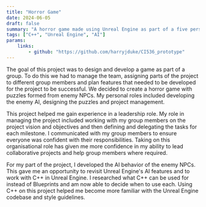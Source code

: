 ```yaml
---
title: "Horror Game"
date: 2024-06-05
draft: false
summary: "A horror game made using Unreal Engine as part of a five person group."
tags: ["C++", "Unreal Engine", "AI"]
params:
    links: 
        - github: "https://github.com/harryjduke/CI536_prototype"
---
```


The goal of this project was to design and develop a game as part of a group. To do this we had to manage the team, assigning parts of the project to different group members and plan features that needed to be developed for the project to be successful. We decided to create a horror game with puzzles formed from enemy NPCs. My personal roles included developing the enemy AI, designing the puzzles and project management.

This project helped me gain experience in a leadership role. My role in managing the project included working with my group members on the project vision and objectives and then defining and delegating the tasks for each milestone. I communicated with my group members to ensure everyone was confident with their responsibilities. Taking on this organisational role has given me more confidence in my ability to lead collaborative projects and help group members where required.

For my part of the project, I developed the AI behavior of the enemy NPCs. This gave me an opportunity to revisit Unreal Engine's AI features and to work with C++ in Unreal Engine. I researched what C++ can be used for instead of Blueprints and am now able to decide when to use each. Using C++ on this project helped me become more familiar with the Unreal Engine codebase and style guidelines.
